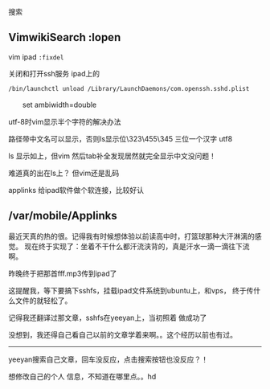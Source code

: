 搜索

VimwikiSearch :lopen
----------
vim ipad 
`:fixdel`

关闭和打开ssh服务 ipad上的

`/bin/launchctl unload /Library/LaunchDaemons/com.openssh.sshd.plist `


 　　set ambiwidth=double

utf-8时vim显示半个字符的解决办法

路径带中文名可以显示，否则ls显示位\323\455\345 三位一个汉字 utf8

ls 显示如上，但vim 然后tab补全发现居然就完全显示中文没问题！

难道真的出在ls上？  但vim还是乱码


applinks 给ipad软件做个软连接，比较好认

/var/mobile/Applinks
----------
最近天真的热的很。记得我有时候想体验以前读高中时，打篮球那种大汗淋漓的感觉。
现在终于实现了：坐着不干什么都汗流浃背的，真是汗水一滴一滴往下流啊。

昨晚终于把那首fff.mp3传到ipad了

这提醒我，等下要搞下sshfs，挂载ipad文件系统到ubuntu上，和vps，
终于传什么文件的就轻松了。

记得我还翻译过那文章，sshfs在yeeyan上，当初照着 做成功了

没想到，我还得自己看自己以前的文章学着来啊。。这个经历以前也有过。

----------

yeeyan搜索自己文章，回车没反应，点击搜索按钮也没反应？！

想修改自己的个人 信息，不知道在哪里点。。hd
